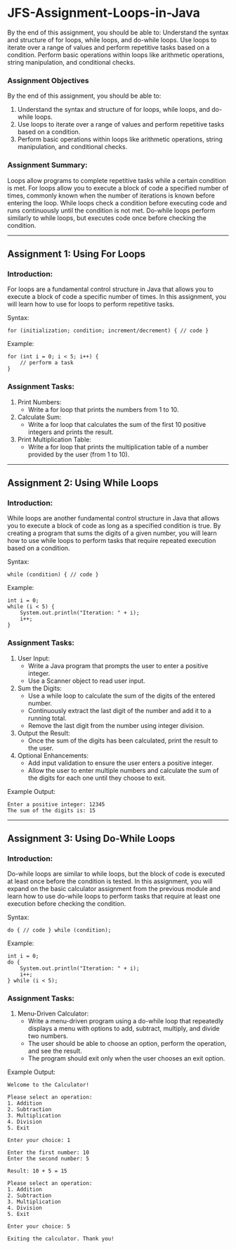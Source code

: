 # JFS-Assignment-Loops-in-Java
By the end of this assignment, you should be able to:  Understand the syntax and structure of for loops, while loops, and do-while loops. Use loops to iterate over a range of values and perform repetitive tasks based on a condition. Perform basic operations within loops like arithmetic operations, string manipulation, and conditional checks.

### Assignment Objectives

By the end of this assignment, you should be able to:

1. Understand the syntax and structure of for loops, while loops, and do-while loops.
2. Use loops to iterate over a range of values and perform repetitive tasks based on a condition.
3. Perform basic operations within loops like arithmetic operations, string manipulation, and conditional checks.

### Assignment Summary:

Loops allow programs to complete repetitive tasks while a certain condition is met.
For loops allow you to execute a block of code a specified number of times, commonly known when the number of iterations is known before entering the loop.
While loops check a condition before executing code and runs continuously until the condition is not met.
Do-while loops perform similarly to while loops, but executes code once before checking the condition.

---

## Assignment 1: Using For Loops

### Introduction: 
For loops are a fundamental control structure in Java that allows you to execute a block of code a specific number of times. In this assignment, you will learn how to use for loops to perform repetitive tasks.

Syntax:
```
for (initialization; condition; increment/decrement) { // code }
```
Example:
```
for (int i = 0; i < 5; i++) {
    // perform a task
}
```
### Assignment Tasks:

1. Print Numbers:
    - Write a for loop that prints the numbers from 1 to 10.
2. Calculate Sum:
    - Write a for loop that calculates the sum of the first 10 positive integers and prints the result.
3. Print Multiplication Table:
    - Write a for loop that prints the multiplication table of a number provided by the user (from 1 to 10).

---

## Assignment 2: Using While Loops

### Introduction: 
While loops are another fundamental control structure in Java that allows you to execute a block of code as long as a specified condition is true. By creating a program that sums the digits of a given number, you will learn how to use while loops to perform tasks that require repeated execution based on a condition.

Syntax:
```
while (condition) { // code }
```
Example:
```
int i = 0;
while (i < 5) {
    System.out.println("Iteration: " + i);
    i++;
}
```

### Assignment Tasks:

1. User Input:
    - Write a Java program that prompts the user to enter a positive integer.
    - Use a Scanner object to read user input.
2. Sum the Digits:
    - Use a while loop to calculate the sum of the digits of the entered number.
    - Continuously extract the last digit of the number and add it to a running total.
    - Remove the last digit from the number using integer division.
3. Output the Result:
    - Once the sum of the digits has been calculated, print the result to the user.
4. Optional Enhancements:
    - Add input validation to ensure the user enters a positive integer.
    - Allow the user to enter multiple numbers and calculate the sum of the digits for each one until they choose to exit.

Example Output:
```
Enter a positive integer: 12345
The sum of the digits is: 15
```

---

## Assignment 3: Using Do-While Loops

### Introduction: 
Do-while loops are similar to while loops, but the block of code is executed at least once before the condition is tested. In this assignment, you will expand on the basic calculator assignment from the previous module and learn how to use do-while loops to perform tasks that require at least one execution before checking the condition.

Syntax:
```
do { // code } while (condition);
```
Example:
```
int i = 0;
do {
    System.out.println("Iteration: " + i);
    i++;
} while (i < 5);
```
### Assignment Tasks:

1. Menu-Driven Calculator:
    - Write a menu-driven program using a do-while loop that repeatedly displays a menu with options to add, subtract, multiply, and divide two numbers.
    - The user should be able to choose an option, perform the operation, and see the result.
    - The program should exit only when the user chooses an exit option.

Example Output:
```
Welcome to the Calculator!

Please select an operation:
1. Addition
2. Subtraction
3. Multiplication
4. Division
5. Exit

Enter your choice: 1

Enter the first number: 10
Enter the second number: 5

Result: 10 + 5 = 15

Please select an operation:
1. Addition
2. Subtraction
3. Multiplication
4. Division
5. Exit

Enter your choice: 5

Exiting the calculator. Thank you!
```

